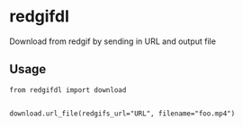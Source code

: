 # redgifdl

Download from redgif by sending in URL and output file


## Usage

```
from redgifdl import download


download.url_file(redgifs_url="URL", filename="foo.mp4")

```